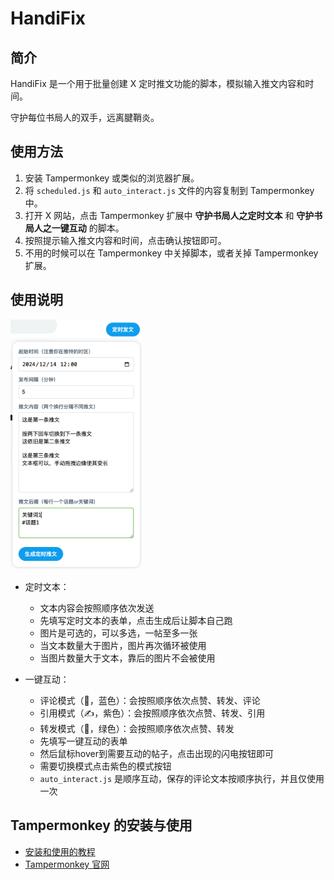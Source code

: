 # HandiFix

## 简介

HandiFix 是一个用于批量创建 X 定时推文功能的脚本，模拟输入推文内容和时间。

守护每位书局人的双手，远离腱鞘炎。

## 使用方法

1. 安装 Tampermonkey 或类似的浏览器扩展。
2. 将 `scheduled.js` 和 `auto_interact.js` 文件的内容复制到 Tampermonkey 中。
3. 打开 X 网站，点击 Tampermonkey 扩展中 **守护书局人之定时文本** 和 **守护书局人之一键互动** 的脚本。
4. 按照提示输入推文内容和时间，点击确认按钮即可。
5. 不用的时候可以在 Tampermonkey 中关掉脚本，或者关掉 Tampermonkey 扩展。

## 使用说明

<img src="https://github.com/ozxslackin/handiFix/blob/main/form_description.png" alt="定时文本表单填写说明" style="width: 210px;">

- 定时文本：
  - 文本内容会按照顺序依次发送
  - 先填写定时文本的表单，点击生成后让脚本自己跑
  - 图片是可选的，可以多选，一帖至多一张
  - 当文本数量大于图片，图片再次循环被使用
  - 当图片数量大于文本，靠后的图片不会被使用

- 一键互动：
  - 评论模式（💬，蓝色）：会按照顺序依次点赞、转发、评论
  - 引用模式（✍️，紫色）：会按照顺序依次点赞、转发、引用
  - 转发模式（🔄，绿色）：会按照顺序依次点赞、转发
  - 先填写一键互动的表单
  - 然后鼠标hover到需要互动的帖子，点击出现的闪电按钮即可
  - 需要切换模式点击紫色的模式按钮
  - `auto_interact.js` 是顺序互动，保存的评论文本按顺序执行，并且仅使用一次

## Tampermonkey 的安装与使用

- [安装和使用的教程](https://www.bilibili.com/video/BV1ok4y1x7QH)
- [Tampermonkey 官网](https://www.tampermonkey.net/?locale=zh)
